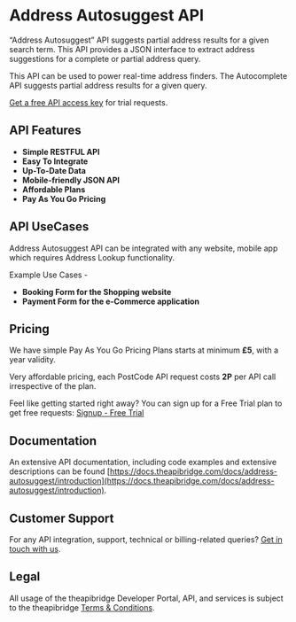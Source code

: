 # Address Autosuggest API

“Address Autosuggest” API suggests partial address results for a given search term. This API provides a JSON interface to extract address suggestions for a complete or partial address query.

This API can be used to power real-time address finders. The Autocomplete API suggests partial address results for a given query.

[Get a free API access key](https://www.theapibridge.com/signup) for trial requests.

## API Features
* **Simple RESTFUL API** 
* **Easy To Integrate**
* **Up-To-Date Data**
* **Mobile-friendly JSON API**
* **Affordable Plans**
* **Pay As You Go Pricing**

## API UseCases
Address Autosuggest API can be integrated with any website, mobile app which requires Address Lookup functionality.

Example Use Cases -

* **Booking Form for the Shopping website**
* **Payment Form for the e-Commerce application**

## Pricing
We have simple Pay As You Go Pricing Plans starts at minimum **£5**, with a year validity.

Very affordable pricing, each PostCode API request costs **2P** per API call irrespective of the plan.

Feel like getting started right away? You can sign up for a Free Trial plan to get free requests: [Signup - Free Trial](https://www.theapibridge.com/signup)

## Documentation
An extensive API documentation, including code examples and extensive descriptions can be found [https://docs.theapibridge.com/docs/address-autosuggest/introduction](https://docs.theapibridge.com/docs/address-autosuggest/introduction).

## Customer Support
For any API integration, support, technical or billing-related queries? [Get in touch with us](mailto:hello@theapibridge.com).

## Legal
All usage of the theapibridge Developer Portal, API, and services is subject to the theapibridge [Terms & Conditions](https://www.theapibridge.com/legal/terms-of-service).
